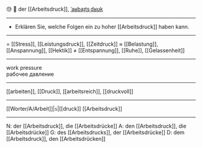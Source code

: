 😓 🔵 der [[Arbeitsdruck]], [ˈaʁbaɪ̯tsˌdʁʊk](https://youglish.com/pronounce/Arbeitsdruck/german)

---
* Erklären Sie, welche Folgen ein zu hoher [[Arbeitsdruck]] haben kann.

---
= [[Stress]], [[Leistungsdruck]], [[Zeitdruck]]
≈ [[Belastung]], [[Anspannung]], [[Hektik]]
≠ [[Entspannung]], [[Ruhe]], [[Gelassenheit]]

---
work pressure  
рабочее давление

---
[[arbeiten]], [[Druck]], [[arbeitsreich]], [[druckvoll]]

---
[[Worter/A/Arbeit]]|`s`|[[druck]]
[[Arbeitsdruck]]


---
N: der [[Arbeitsdruck]], die [[Arbeitsdrücke]]
A: den [[Arbeitsdruck]], die [[Arbeitsdrücke]]
G: des [[Arbeitsdrucks]], der [[Arbeitsdrücke]]
D: dem [[Arbeitsdruck]], den [[Arbeitsdrücken]]
